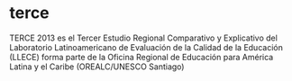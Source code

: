 # terce
TERCE 2013 es el Tercer Estudio Regional Comparativo y Explicativo del Laboratorio Latinoamericano de Evaluación de la Calidad de la Educación (LLECE) forma parte de la Oficina Regional de Educación para América Latina y el Caribe (OREALC/UNESCO Santiago)
